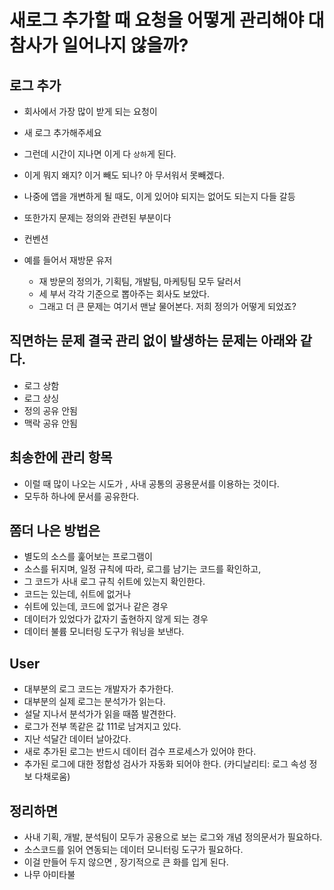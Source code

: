 
# 새로그 추가할 때 요청을 어떻게 관리해야 대 참사가 일어나지 않을까? 

## 로그 추가 
 - 회사에서 가장 많이 받게 되는 요청이 
 - 새 로그 추가해주세요
 - 그런데 시간이 지나면 이게 다 `상하`게 된다. 
 - 이게 뭐지 왜지? 이거 빼도 되나? 아 무서워서 못빼겠다. 
 - 나중에 앱을 개변하게 될 때도, 이게 있어야 되지는 없어도 되는지 다들 갈등 

 - 또한가지 문제는 정의와 관련된 부분이다 
 - 컨벤션 
 - 예를 들어서 재방문 유저
    - 재 방문의 정의가, 기획팀, 개발팀, 마케팅팀 모두 달러서 
    - 세 부서 각각 기준으로 뽑아주는 회사도 보았다.
    - 그래고 더 큰 문제는 여기서 맨날 물어본다. 저희 정의가 어떻게 되었죠? 



## 직면하는 문제 결국 관리 없이 발생하는 문제는 아래와 같다.  
- 로그 상함 
- 로그 상싱
- 정의 공유 안됨
- 맥락 공유 안됨

## 최송한에 관리 항목 
 - 이럴 때 많이 나오는 시도가 , 사내 공통의 공용문서를 이용하는 것이다. 
 - 모두하 하나에 문서를 공유한다. 

## 쫌더 나은 방법은 
 - 별도의 소스를 훑어보는 프로그램이 
 - 소스를 뒤지며, 일정 규칙에 따라, 로그를 남기는 코드를 확인하고, 
 - 그 코드가 사내 로그 규칙 쉬트에 있는지 확인한다. 
 - 코드는 있는데, 쉬트에 없거나 
 - 쉬트에 있는데, 코드에 없거나 같은 경우 
 - 데이터가 있었다가 값자기 출현하지 않게 되는 경우 
 - 데이터 불륨 모니터링 도구가 워닝을 보낸다. 

## User <UnSync>
 - 대부분의 로그 코드는 개발자가 추가한다. 
 - 대부분의 실제 로그는 분석가가 읽는다. 
 - 설달 지나서 분석가가 읽을 때쯤 발견한다. 
 - 로그가 전부 똑같은 값 111로 남겨지고 있다. 
 - 지난 석달간 데이터 날아갔다. 
 - 새로 추가된 로그는 반드시 데이터 검수 프로세스가 있어야 한다. 
 - 추가된 로그에 대한 정합성 검사가 자동화 되어야 한다. (카디날리티: 로그 속성 정보 다채로움)

## 정리하면 
 - 사내 기획, 개발, 분석팀이 모두가 공용으로 보는 로그와 개념 정의문서가 필요하다. 
 - 소스코드를 읽어 연동되는 데이터 모니터링 도구가 필요하다. 
 - 이걸 만들어 두지 않으면 , 장기적으로 큰 화를 입게 된다. 
 - 나무 아미타불 

## 

 

